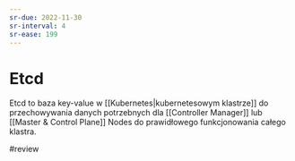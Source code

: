 ```yaml
---
sr-due: 2022-11-30
sr-interval: 4
sr-ease: 199
---
```


# Etcd
Etcd to baza key-value w [[Kubernetes|kubernetesowym klastrze]] do przechowywania danych potrzebnych dla [[Controller Manager]] lub [[Master & Control Plane]] Nodes do prawidłowego funkcjonowania całego klastra.


#review 